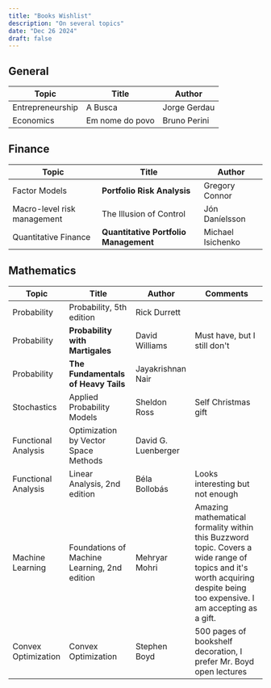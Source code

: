 ```yaml
---
title: "Books Wishlist"
description: "On several topics"
date: "Dec 26 2024"
draft: false
---
```


## General 

| Topic | Title | Author |
| ----- | ----- | ------ |
| Entrepreneurship | A Busca | Jorge Gerdau |
| Economics | Em nome do povo | Bruno Perini |


## Finance

| Topic | Title | Author |
| ----- | ----- | ------ |
| Factor Models | **Portfolio Risk Analysis** | Gregory Connor |
| Macro-level risk management | The Illusion of Control | Jón Daníelsson | 
| Quantitative Finance | **Quantitative Portfolio Management** | Michael Isichenko |

## Mathematics

| Topic | Title | Author | Comments |
| ----- | ----- | ------ | -------- |
| Probability | Probability, 5th edition | Rick Durrett |
| Probability | **Probability with Martigales** | David Williams | Must have, but I still don't |
| Probability | **The Fundamentals of Heavy Tails** | Jayakrishnan Nair |
| Stochastics | Applied Probability Models | Sheldon Ross | Self Christmas gift |
| Functional Analysis | Optimization by Vector Space Methods | David G. Luenberger |
| Functional Analysis | Linear Analysis, 2nd edition | Béla Bollobás | Looks interesting but not enough |
| Machine Learning | Foundations of Machine Learning, 2nd edition | Mehryar Mohri | Amazing mathematical formality within this Buzzword topic. Covers a wide range of topics and it's worth acquiring despite being too expensive. I am accepting as a gift. |
| Convex Optimization | Convex Optimization | Stephen Boyd | 500 pages of bookshelf decoration, I prefer Mr. Boyd open lectures |

